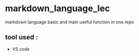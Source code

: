 # markdown_language_lec
markdown language basic and main useful function in one repo
## tool used :
* VS code
